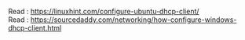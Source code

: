 Read : https://linuxhint.com/configure-ubuntu-dhcp-client/ </br>
Read : https://sourcedaddy.com/networking/how-configure-windows-dhcp-client.html

